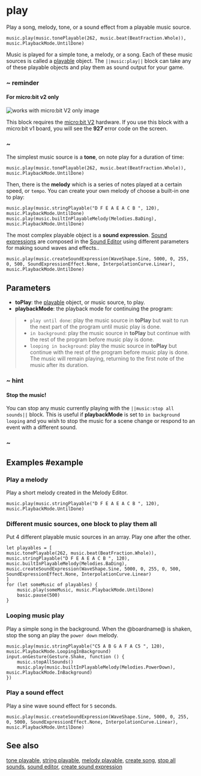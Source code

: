 # play

Play a song, melody, tone, or a sound effect from a playable music source.

```sig
music.play(music.tonePlayable(262, music.beat(BeatFraction.Whole)), music.PlaybackMode.UntilDone)
```

Music is played for a simple tone, a melody, or a song. Each of these music sources is called a [playable](/types/playable) object. The ``||music:play||`` block can take any of these playable objects and play them as sound output for your game.

### ~ reminder

#### For micro:bit v2 only

![works with micro:bit V2 only image](/static/v2/v2-only.png)

This block requires the [micro:bit V2](/device/v2) hardware. If you use this block with a micro:bit v1 board, you will see the **927** error code on the screen.

### ~

The simplest music source is a **tone**, on note play for a duration of time:

```block
music.play(music.tonePlayable(262, music.beat(BeatFraction.Whole)), music.PlaybackMode.UntilDone)
```

Then, there is the **melody** which is a series of notes played at a certain speed, or `tempo`. You can create your own melody of choose a built-in one to play:

```block
music.play(music.stringPlayable("D F E A E A C B ", 120), music.PlaybackMode.UntilDone)
music.play(music.builtInPlayableMelody(Melodies.BaDing), music.PlaybackMode.UntilDone)
```

The most complex playable object is a **sound expression**. [Sound expressions](/reference/music/create-sound-expression) are composed in the [Sound Editor](/types/sound#sound-editing) using different parameters for making sound waves and effects..

```block
music.play(music.createSoundExpression(WaveShape.Sine, 5000, 0, 255, 0, 500, SoundExpressionEffect.None, InterpolationCurve.Linear), music.PlaybackMode.UntilDone)
```

## Parameters

* **toPlay**: the [playable](/types/playable) object, or music source, to play.
* **playbackMode**: the playback mode for continuing the program:
>* `play until done`: play the music source in **toPlay** but wait to run the next part of the program until music play is done.
>* `in background`: play the music source in **toPlay** but continue with the rest of the program before music play is done.
>* `looping in background`: play the music source in **toPlay** but continue with the rest of the program before music play is done. The music will remain playing, returning to the first note of the music after its duration.

### ~ hint

#### Stop the music!

You can stop any music currently playing with the ``||music:stop all sounds||`` block. This is useful if **playbackMode** is set to `in background looping` and you wish to stop the music for a scene change or respond to an event with a different sound.

### ~

## Examples #example

### Play a melody

Play a short melody created in the Melody Editor.

```blocks
music.play(music.stringPlayable("D F E A E A C B ", 120), music.PlaybackMode.UntilDone)
```

### Different music sources, one block to play them all

Put 4 different playable music sources in an array. Play one after the other.

```blocks
let playables = [
music.tonePlayable(262, music.beat(BeatFraction.Whole)),
music.stringPlayable("D F E A E A C B ", 120),
music.builtInPlayableMelody(Melodies.BaDing),
music.createSoundExpression(WaveShape.Sine, 5000, 0, 255, 0, 500, SoundExpressionEffect.None, InterpolationCurve.Linear)
]
for (let someMusic of playables) {
    music.play(someMusic, music.PlaybackMode.UntilDone)
    basic.pause(500)
}
```

### Looping music play

Play a simple song in the background. When the @boardname@ is shaken, stop the song an play the `power down` melody.

```blocks
music.play(music.stringPlayable("C5 A B G A F A C5 ", 120), music.PlaybackMode.LoopingInBackground)
input.onGesture(Gesture.Shake, function () {
    music.stopAllSounds()
    music.play(music.builtInPlayableMelody(Melodies.PowerDown), music.PlaybackMode.InBackground)
})
```
### Play a sound effect

Play a sine wave sound effect for `5` seconds.

```blocks
music.play(music.createSoundExpression(WaveShape.Sine, 5000, 0, 255, 0, 5000, SoundExpressionEffect.None, InterpolationCurve.Linear), music.PlaybackMode.UntilDone)
```

## See also

[tone playable](/reference/music/tone-playable),
[string playable](/reference/music/string-playable),
[melody playable](/reference/music/built-in-melody-playable),
[create song](/reference/music/create-song),
[stop all sounds](/reference/music/stop-all-sounds),
[sound editor](/reference/types/sound#sound-editing),
[create sound expression](/reference/music/create-sound-expression)